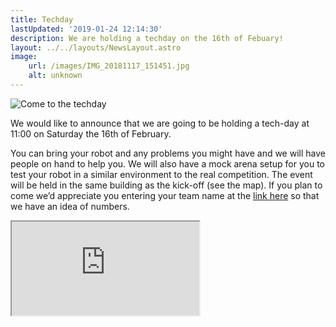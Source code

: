 ```yaml
---
title: Techday
lastUpdated: '2019-01-24 12:14:30'
description: We are holding a techday on the 16th of Febuary!
layout: ../../layouts/NewsLayout.astro
image: 
    url: /images/IMG_20181117_151451.jpg
    alt: unknown
---
```

![Come to the techday](/images/IMG_20181117_151451.jpg)

We would like to announce that we are going to be holding a tech-day at 11:00 on Saturday the 16th of February. 

You can bring your robot and any problems you might have and we will have people on hand to help you. We will also have a mock arena setup for you to test your robot in a similar environment to the real competition. The event will be held in the same building as the kick-off (see the map). If you plan to come we’d appreciate you entering your team name at the [link here](https://goo.gl/forms/GEVP49AECOWrxLHb2) so that we have an idea of numbers.

<Embed :aspect-ratio="1/1.4142">
<iframe src="https://hr-robocon.org/GettingToRoboCon.pdf"/>
</Embed>

